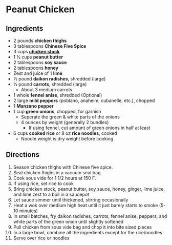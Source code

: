 # Peanut Chicken

## Ingredients

- 2 pounds **chicken thighs**
- 3 tablespoons **Chinese Five Spice**
- 3 cups [**chicken stock**](Ingredients/Stock.md)
- 1 ½ cups **peanut butter**
- 2 tablespoons **soy sauce**
- 2 tablespoons **honey**
- Zest and juice of 1 **lime**
- ½ pound **daikon radishes**, shredded (large)
- ½ pound **carrots**, shredded (large)
    - About 3 medium carrots
- 1 whole **fennel anise**, shredded (Optional)
- 2 large **mild peppers** (poblano, anaheim, cubanelle, etc.), chopped
- 1 **Manzano pepper**
- 1 cup **green onions**, chopped, for garnish
    - Seperate the green & white parts of the onions
    - 4 ounces by weight (generally 2 bundles)
        - If using fennel, cut amount of green onions in half at least
- 6 cups **cooked rice** or 8 oz **rice noodles**, cooked
    - Noodle weight is dry weight before cooking

## Directions

1. Season chicken thighs with Chinese five spice.
1. Seal chicken thighs in a vacuum seal bag.
1. Cook sous vide for 1 1/2 hours at 150 F.
1. If using rice, set rice to cook
1. Bring chicken stock, peanut butter, soy sauce, honey, ginger, lime juice, and lime zest to a boil in a saucepot
1. Let sauce simmer until thickened, stirring occasionally
1. Heat a wok over medium high heat until it just barely starts to smoke (5-10 minutes)
1. In small batches, fry daikon radishes, carrots, fennel anise, peppers, and white parts of the green onion until slightly softened
1. Pull chicken from sous vide bag and chop it into bite sized pieces
1. In a large bowl, combine all the ingredients except for the rice/noodles
1. Serve over rice or noodles
